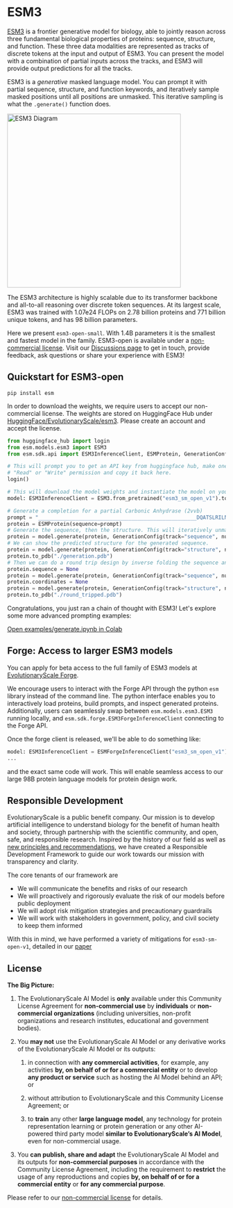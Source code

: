# ESM3
[ESM3](https://www.evolutionaryscale.ai/papers/esm3-simulating-500-million-years-of-evolution-with-a-language-model) is a frontier generative model for biology, able to jointly reason across three fundamental biological properties of proteins: sequence, structure, and function. These three data modalities are represented as tracks of discrete tokens at the input and output of ESM3. You can present the model with a combination of partial inputs across the tracks, and ESM3 will provide output predictions for all the tracks.

ESM3 is a *generative* masked language model. You can prompt it with partial sequence, structure, and function keywords, and iteratively sample masked positions until all positions are unmasked. This iterative sampling is what the `.generate()` function does.

<!--![ESM3 Diagram](_assets/esm3_diagram.png)-->
<img src="_assets/esm3_diagram.png" alt="ESM3 Diagram" width="400" />

The ESM3 architecture is highly scalable due to its transformer backbone and all-to-all reasoning over discrete token sequences. At its largest scale, ESM3 was trained with 1.07e24 FLOPs on 2.78 billion proteins and 771 billion unique tokens, and has 98 billion parameters.

Here we present `esm3-open-small`. With 1.4B parameters it is the smallest and fastest model in the family.
ESM3-open is available under a [non-commercial license](LICENSE.md).
Visit our [Discussions page](https://github.com/evolutionaryscale/esm/discussions) to get in touch, provide feedback, ask questions or share your experience with ESM3!


## Quickstart for ESM3-open

```
pip install esm
```

In order to download the weights, we require users to accept our non-commercial license.
The weights are stored on HuggingFace Hub under [HuggingFace/EvolutionaryScale/esm3](https://huggingface.co/EvolutionaryScale/esm3).
Please create an account and accept the license.

```py
from huggingface_hub import login
from esm.models.esm3 import ESM3
from esm.sdk.api import ESM3InferenceClient, ESMProtein, GenerationConfig

# This will prompt you to get an API key from huggingface hub, make one with
# "Read" or "Write" permission and copy it back here.
login()

# This will download the model weights and instantiate the model on your machine.
model: ESM3InferenceClient = ESM3.from_pretrained("esm3_sm_open_v1").to("cuda") # or "cpu"

# Generate a completion for a partial Carbonic Anhydrase (2vvb)
prompt = "___________________________________________________DQATSLRILNNGHAFNVEFDDSQDKAVLKGGPLDGTYRLIQFHFHWGSLDGQGSEHTVDKKKYAAELHLVHWNTKYGDFGKAVQQPDGLAVLGIFLKVGSAKPGLQKVVDVLDSIKTKGKSADFTNFDPRGLLPESLDYWTYPGSLTTPP___________________________________________________________"
protein = ESMProtein(sequence=prompt)
# Generate the sequence, then the structure. This will iteratively unmask the sequence track.
protein = model.generate(protein, GenerationConfig(track="sequence", num_steps=8, temperature=0.7))
# We can show the predicted structure for the generated sequence.
protein = model.generate(protein, GenerationConfig(track="structure", num_steps=8))
protein.to_pdb("./generation.pdb")
# Then we can do a round trip design by inverse folding the sequence and recomputing the structure
protein.sequence = None
protein = model.generate(protein, GenerationConfig(track="sequence", num_steps=8))
protein.coordinates = None
protein = model.generate(protein, GenerationConfig(track="structure", num_steps=8))
protein.to_pdb("./round_tripped.pdb")
```

Congratulations, you just ran a chain of thought with ESM3!
Let's explore some more advanced prompting examples:

[Open examples/generate.ipynb in Colab](https://colab.research.google.com/github/evolutionaryscale/esm/blob/main/examples/generate.ipynb)

## Forge: Access to larger ESM3 models
You can apply for beta access to the full family of ESM3 models at [EvolutionaryScale Forge](https://forge.evolutionaryscale.ai).

We encourage users to interact with the Forge API through the python `esm` library instead of the command line.
The python interface enables you to interactively load proteins, build prompts, and inspect generated proteins.
Additionally, users can seamlessly swap between `esm.models.esm3.ESM3` running locally, and
`esm.sdk.forge.ESM3ForgeInferenceClient` connecting to the Forge API.

Once the forge client is released, we'll be able to do something like:
```py
model: ESM3InferenceClient = ESMForgeInferenceClient("esm3_sm_open_v1").to("cuda")
...
```
and the exact same code will work.
This will enable seamless access to our large 98B protein language models for protein design work.

## Responsible Development

EvolutionaryScale is a public benefit company. Our mission is to develop artificial intelligence to understand biology for the benefit of human health and society, through partnership with the scientific community, and open, safe, and responsible research. Inspired by the history of our field as well as [new principles and recommendations](https://responsiblebiodesign.ai/), we have created a Responsible Development Framework to guide our work towards our mission with transparency and clarity.

The core tenants of our framework are

- We will communicate the benefits and risks of our research
- We will proactively and rigorously evaluate the risk of our models before public deployment
- We will adopt risk mitigation strategies and precautionary guardrails
- We will work with stakeholders in government, policy, and civil society to keep them informed

With this in mind, we have performed a variety of mitigations for `esm3-sm-open-v1`, detailed in our [paper](https://www.evolutionaryscale.ai/papers/esm3-simulating-500-million-years-of-evolution-with-a-language-model)


## License

**The Big Picture:**

1. The EvolutionaryScale AI Model is **only** available under this Community License Agreement for **non-commercial use** by **individuals** or **non-commercial organizations** (including universities, non-profit organizations and research institutes, educational and government bodies).

2. You **may not** use the EvolutionaryScale AI Model or any derivative works of the EvolutionaryScale AI Model or its outputs:

   1. in connection with **any commercial activities**, for example, any activities **by, on behalf of or for a commercial entity** or to develop **any product or service** such as hosting the AI Model behind an API; or

   2. without attribution to EvolutionaryScale and this Community License Agreement; or

   3. to **train** any other **large language model**, any technology for protein representation learning or protein generation or any other AI-powered third party model **similar to EvolutionaryScale’s AI Model**, even for non-commercial usage.

3. You **can publish, share and adapt** the EvolutionaryScale AI Model and its outputs for **non-commercial purposes** in accordance with the Community License Agreement, including the requirement to **restrict** the usage of any reproductions and copies **by, on behalf of or for a commercial entity** or **for any commercial purpose**.


Please refer to our [non-commercial license](LICENSE.md) for details.
